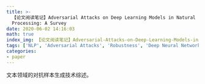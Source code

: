 ```yaml
---
title: >-
  【论文阅读笔记】Adversarial Attacks on Deep Learning Models in Natural Language
  Processing: A Survey
date: 2020-06-02 14:16:03
math: true
index_img: 【论文阅读笔记】Adversarial-Attacks-on-Deep-Learning-Models-in-Natural-Language-Processing-A-Survey/2020-06-02-14-19-42.png
tags: ['NLP', 'Adversarial Attacks', 'Robustness', 'Deep Neural Networks', 'survey']
categories: 
- paper
---
```

文本领域的对抗样本生成技术综述。
<!--more--->